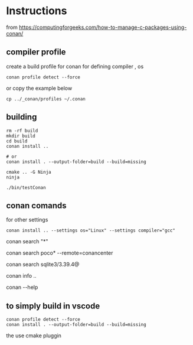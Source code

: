 # Instructions


from https://computingforgeeks.com/how-to-manage-c-packages-using-conan/

## compiler profile

create a build profile for conan 
for defining compiler , os 

```
conan profile detect --force
```

or copy the example below
```
cp ../_conan/profiles ~/.conan
```


## building

```
rm -rf build
mkdir build
cd build
conan install ..

# or  
conan install . --output-folder=build --build=missing

cmake .. -G Ninja 
ninja

./bin/testConan 
```


## conan comands 

for other settings
```
conan install .. --settings os="Linux" --settings compiler="gcc"
```
conan search "*"

 conan search poco* --remote=conancenter

 conan search sqlite3/3.39.4@

conan info ..

conan --help

## to simply build in vscode

```
conan profile detect --force
conan install . --output-folder=build --build=missing
```

the use cmake pluggin
